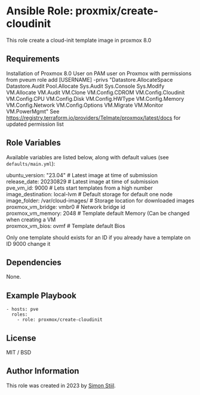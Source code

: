 # Ansible Role: proxmix/create-cloudinit

This role create a cloud-init template image in proxmox 8.0

## Requirements

Installation of Proxmox 8.0
User on PAM user on Proxmox with permissions from 
pveum role add \[USERNAME\] -privs "Datastore.AllocateSpace Datastore.Audit Pool.Allocate Sys.Audit Sys.Console Sys.Modify VM.Allocate VM.Audit VM.Clone VM.Config.CDROM VM.Config.Cloudinit VM.Config.CPU VM.Config.Disk VM.Config.HWType VM.Config.Memory VM.Config.Network VM.Config.Options VM.Migrate VM.Monitor VM.PowerMgmt"
See https://registry.terraform.io/providers/Telmate/proxmox/latest/docs for updated permission list

## Role Variables

Available variables are listed below, along with default values (see `defaults/main.yml`):

  ubuntu_version: "23.04"             # Latest image at time of submission  
  release_date: 20230829              # Latest image at time of submission  
  pve_vm_id: 9000                     # Lets start templates from a high number  
  image_destination: local-lvm        # Default storage for default one node  
  image_folder: /var/cloud-images/    # Storage location for downloaded images  
  proxmox_vm_bridge: vmbr0            # Network bridge id  
  proxmox_vm_memory: 2048             # Template default Memory (Can be changed when creating a VM  
  proxmox_vm_bios: ovmf               # Template default Bios  

Only one template should exists for an ID if you already have a template on ID 9000 change it

## Dependencies

None.

## Example Playbook

    - hosts: pve
      roles:
        - role: proxmox/create-cloudinit

## License

MIT / BSD

## Author Information

This role was created in 2023 by [Simon Stiil](https://github.com/SimonStiil/).
